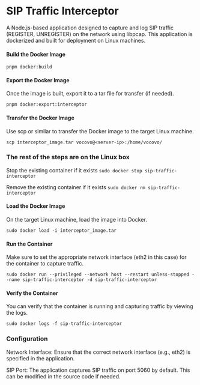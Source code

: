 # SIP Traffic Interceptor
A Node.js-based application designed to capture and log SIP traffic (REGISTER, UNREGISTER) on the network using libpcap. This application is dockerized and built for deployment on Linux machines.
#### Build the Docker Image
```pnpm docker:build```

#### Export the Docker Image
Once the image is built, export it to a tar file for transfer (if needed).

```pnpm docker:export:interceptor```

#### Transfer the Docker Image
Use scp or similar to transfer the Docker image to the target Linux machine.

```scp interceptor_image.tar vocovo@<server-ip>:/home/vocovo/```

### The rest of the steps are on the Linux box

Stop the existing container if it exists
```sudo docker stop sip-traffic-interceptor```

Remove the existing container if it exists
```sudo docker rm sip-traffic-interceptor```

#### Load the Docker Image
On the target Linux machine, load the image into Docker.

```sudo docker load -i interceptor_image.tar```

#### Run the Container
Make sure to set the appropriate network interface (eth2 in this case) for the container to capture traffic.

```sudo docker run --privileged --network host --restart unless-stopped --name sip-traffic-interceptor -d sip-traffic-interceptor```

#### Verify the Container
You can verify that the container is running and capturing traffic by viewing the logs.

```sudo docker logs -f sip-traffic-interceptor```

### Configuration
Network Interface: Ensure that the correct network interface (e.g., eth2) is specified in the application.

SIP Port: The application captures SIP traffic on port 5060 by default. This can be modified in the source code if needed.
